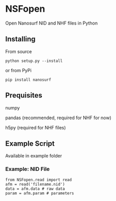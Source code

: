 # NSFopen
Open Nanosurf NID and NHF files in Python

## Installing
From source
```
python setup.py --install
```
or from PyPi
```
pip install nanosurf
```

## Prequisites
numpy

pandas (recommended, required for NHF for now)

h5py (required for NHF files)


## Example Script
Available in example folder

### Example: NID File
```
from NSFopen.read import read
afm = read('filename.nid')
data = afm.data # raw data
param = afm.param # parameters
```
